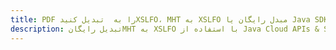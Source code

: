 ---title: PDF را به  تبدیل کنیدXSLFO، MHT به XSLFO مبدل رایگان یا Java SDKdescription: تبدیل رایگانMHT به XSLFO با استفاده از Java Cloud APIs & SDK همچنین اسناد PDF را در Cloud ایجاد، ویرایش و رندر کنید.---